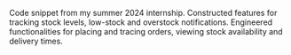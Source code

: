 Code snippet from my summer 2024 internship. 
Constructed features for tracking stock levels, low-stock and overstock notifications.
Engineered functionalities for placing and tracing orders, viewing stock availability and delivery times.

